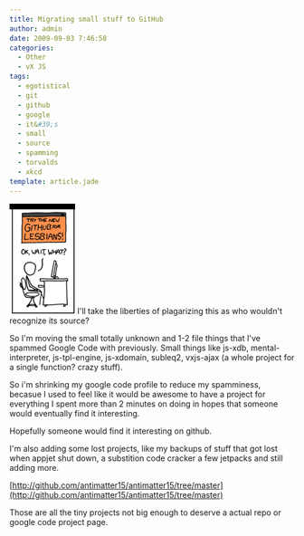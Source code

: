 ```yaml
---
title: Migrating small stuff to GitHub
author: admin
date: 2009-09-03 7:46:58
categories:
  - Other
  - vX JS
tags: 
  - egotistical
  - git
  - github
  - google
  - it&#39;s
  - small
  - source
  - spamming
  - torvalds
  - xkcd
template: article.jade
---
```


[![](Screenshot2.png "Screenshot")](Screenshot2.png) I'll take the liberties of plagarizing this as who wouldn't recognize its source?

So I'm moving the small totally unknown and 1-2 file things that I've spammed Google Code with previously. Small things like js-xdb, mental-interpreter, js-tpl-engine, js-xdomain, subleq2, vxjs-ajax (a whole project for a single function? crazy stuff).

So i'm shrinking my google code profile to reduce my spamminess, becasue I used to feel like it would be awesome to have a project for everything I spent more than 2 minutes on doing in hopes that someone would eventually find it interesting.

Hopefully someone would find it interesting on github.

I'm also adding some lost projects, like my backups of stuff that got lost when appjet shut down, a substition code cracker a few jetpacks and still adding more.

[http://github.com/antimatter15/antimatter15/tree/master](http://github.com/antimatter15/antimatter15/tree/master)

Those are all the tiny projects not big enough to deserve a actual repo or google code project page.
